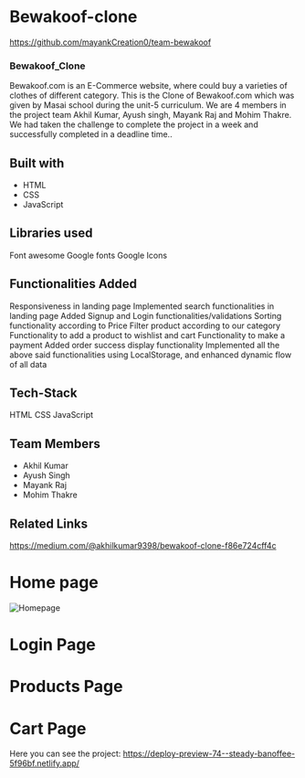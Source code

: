 # Bewakoof-clone

https://github.com/mayankCreation0/team-bewakoof

### Bewakoof_Clone

Bewakoof.com is an E-Commerce website, where  could buy a varieties of clothes of different category. This is the Clone of Bewakoof.com which was given by Masai school during the unit-5 curriculum. We are 4 members in the project team Akhil Kumar, Ayush singh, Mayank Raj and Mohim Thakre. We had taken the challenge to complete the project in a week and successfully completed in a deadline time..

## Built with
<ul>
  <li>HTML</li>
  <li>CSS</li>
  <li>JavaScript</li>
</ul>

## Libraries used
Font awesome
Google fonts
Google Icons

## Functionalities Added
Responsiveness in landing page
Implemented search functionalities in landing page
Added Signup and Login functionalities/validations
Sorting functionality according to Price
Filter product according to our category
Functionality to add a product to wishlist and cart
Functionality to make a payment
Added order success display functionality
Implemented all the above said functionalities using LocalStorage, and enhanced dynamic flow of all data

## Tech-Stack
HTML
CSS
JavaScript

## Team Members
<ul>
  <li>Akhil Kumar</li>
  <li>Ayush Singh</li>
  <li>Mayank Raj</li>
  <li>Mohim Thakre</li>
</ul>

## Related Links
https://medium.com/@akhilkumar9398/bewakoof-clone-f86e724cff4c

# Home page
![Homepage](https://user-images.githubusercontent.com/111172417/196951482-eb7a5149-7b6c-4236-bb0d-241506cb1168.png)

# Login Page


# Products Page


# Cart Page



Here you can see the project: https://deploy-preview-74--steady-banoffee-5f96bf.netlify.app/
